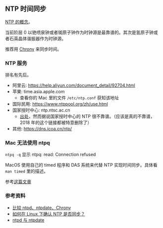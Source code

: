 ## NTP 时间同步

[NTP 的概念](https://www.wikiwand.com/zh/%E7%B6%B2%E8%B7%AF%E6%99%82%E9%96%93%E5%8D%94%E5%AE%9A)。

当前阶层 0 以铯喷泉钟或者铷原子钟作为时钟源是最靠谱的。其次是氢原子钟或者石英晶体谐振器作为时钟源。

推荐用 [Chrony](https://chrony.tuxfamily.org/) 来同步时间。

### NTP 服务

排名有先后。

- 阿里云: https://help.aliyun.com/document_detail/92704.html
- 苹果: time.asia.apple.com
  - 查看你的 Mac 里的文件 `/etc/ntp.conf` 获知该地址
- 国际民用: https://www.ntppool.org/zh/use.html
- 国家授时中心: ntp.ntsc.ac.cn
  - [出处](http://www.ntsc.ac.cn/shye/tzgg/201809/t20180921_5086032.html)，然而据说国家授时中心的 NTP 很不靠谱。（应该是真的不靠谱，2018 年的这个链接都被特意删除了）
- 其他: https://dns.icoa.cn/ntp/

### Mac 无法使用 ntpq

`ntpq -q` 显示 ntpq: read: Connection refused

MacOS 使用自己的 timed 程序和 DAS 系统来代替 NTP 实现时间同步。具体看 `man timed` 里的描述。

参考[这篇文章](https://eclecticlight.co/2017/10/27/has-anyone-got-the-time-how-high-sierra-has-changed-time-synchronisation/)

### 参考资料

- [比较 ntpd、ntpdate、Chrony](https://zhuanlan.zhihu.com/p/44022718)
- [如何在 Linux 下确认 NTP 是否同步？](https://linux.cn/article-10951-1.html)
- [ntpd 与 ntpdate](https://escapelife.github.io/posts/969a8066.html)
